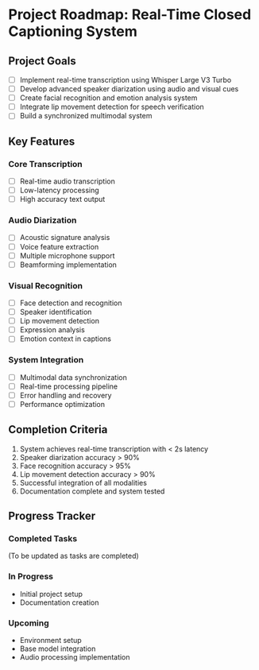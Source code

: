 # Project Roadmap: Real-Time Closed Captioning System

## Project Goals
- [ ] Implement real-time transcription using Whisper Large V3 Turbo
- [ ] Develop advanced speaker diarization using audio and visual cues
- [ ] Create facial recognition and emotion analysis system
- [ ] Integrate lip movement detection for speech verification
- [ ] Build a synchronized multimodal system

## Key Features

### Core Transcription
- [ ] Real-time audio transcription
- [ ] Low-latency processing
- [ ] High accuracy text output

### Audio Diarization
- [ ] Acoustic signature analysis
- [ ] Voice feature extraction
- [ ] Multiple microphone support
- [ ] Beamforming implementation

### Visual Recognition
- [ ] Face detection and recognition
- [ ] Speaker identification
- [ ] Lip movement detection
- [ ] Expression analysis
- [ ] Emotion context in captions

### System Integration
- [ ] Multimodal data synchronization
- [ ] Real-time processing pipeline
- [ ] Error handling and recovery
- [ ] Performance optimization

## Completion Criteria
1. System achieves real-time transcription with < 2s latency
2. Speaker diarization accuracy > 90%
3. Face recognition accuracy > 95%
4. Lip movement detection accuracy > 90%
5. Successful integration of all modalities
6. Documentation complete and system tested

## Progress Tracker
### Completed Tasks
(To be updated as tasks are completed)

### In Progress
- Initial project setup
- Documentation creation

### Upcoming
- Environment setup
- Base model integration
- Audio processing implementation
